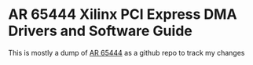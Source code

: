 # AR 65444 Xilinx PCI Express DMA Drivers and Software Guide

This is mostly a dump of [AR 65444](https://www.xilinx.com/support/answers/65444.html) as a github repo to track my changes

